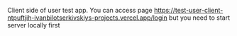 Client side of user test app.
You can access page https://test-user-client-ntpuftjih-ivanbilotserkivskiys-projects.vercel.app/login but you need to start server locally first

